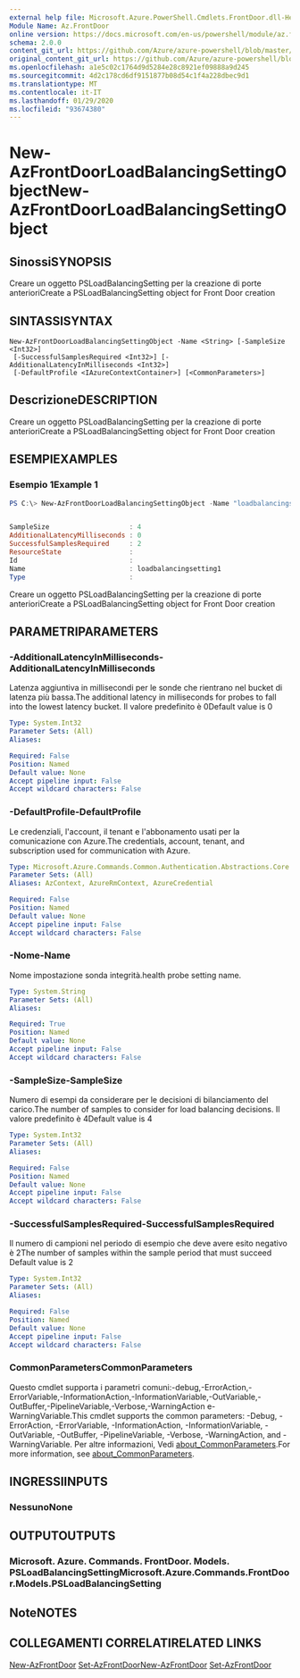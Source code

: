 ```yaml
---
external help file: Microsoft.Azure.PowerShell.Cmdlets.FrontDoor.dll-Help.xml
Module Name: Az.FrontDoor
online version: https://docs.microsoft.com/en-us/powershell/module/az.frontdoor/new-azfrontdoorloadbalancingsettingobject
schema: 2.0.0
content_git_url: https://github.com/Azure/azure-powershell/blob/master/src/FrontDoor/FrontDoor/help/New-AzFrontDoorLoadBalancingSettingObject.md
original_content_git_url: https://github.com/Azure/azure-powershell/blob/master/src/FrontDoor/FrontDoor/help/New-AzFrontDoorLoadBalancingSettingObject.md
ms.openlocfilehash: a1e5c02c1764d9d5284e28c8921ef09888a9d245
ms.sourcegitcommit: 4d2c178cd6df9151877b08d54c1f4a228dbec9d1
ms.translationtype: MT
ms.contentlocale: it-IT
ms.lasthandoff: 01/29/2020
ms.locfileid: "93674380"
---
```

# <span data-ttu-id="8841b-101">New-AzFrontDoorLoadBalancingSettingObject</span><span class="sxs-lookup"><span data-stu-id="8841b-101">New-AzFrontDoorLoadBalancingSettingObject</span></span>

## <span data-ttu-id="8841b-102">Sinossi</span><span class="sxs-lookup"><span data-stu-id="8841b-102">SYNOPSIS</span></span>
<span data-ttu-id="8841b-103">Creare un oggetto PSLoadBalancingSetting per la creazione di porte anteriori</span><span class="sxs-lookup"><span data-stu-id="8841b-103">Create a PSLoadBalancingSetting object for Front Door creation</span></span>

## <span data-ttu-id="8841b-104">SINTASSI</span><span class="sxs-lookup"><span data-stu-id="8841b-104">SYNTAX</span></span>

```
New-AzFrontDoorLoadBalancingSettingObject -Name <String> [-SampleSize <Int32>]
 [-SuccessfulSamplesRequired <Int32>] [-AdditionalLatencyInMilliseconds <Int32>]
 [-DefaultProfile <IAzureContextContainer>] [<CommonParameters>]
```

## <span data-ttu-id="8841b-105">Descrizione</span><span class="sxs-lookup"><span data-stu-id="8841b-105">DESCRIPTION</span></span>
<span data-ttu-id="8841b-106">Creare un oggetto PSLoadBalancingSetting per la creazione di porte anteriori</span><span class="sxs-lookup"><span data-stu-id="8841b-106">Create a PSLoadBalancingSetting object for Front Door creation</span></span>

## <span data-ttu-id="8841b-107">ESEMPI</span><span class="sxs-lookup"><span data-stu-id="8841b-107">EXAMPLES</span></span>

### <span data-ttu-id="8841b-108">Esempio 1</span><span class="sxs-lookup"><span data-stu-id="8841b-108">Example 1</span></span>
```powershell
PS C:\> New-AzFrontDoorLoadBalancingSettingObject -Name "loadbalancingsetting1"


SampleSize                    : 4
AdditionalLatencyMilliseconds : 0
SuccessfulSamplesRequired     : 2
ResourceState                 :
Id                            :
Name                          : loadbalancingsetting1
Type                          :
```

<span data-ttu-id="8841b-109">Creare un oggetto PSLoadBalancingSetting per la creazione di porte anteriori</span><span class="sxs-lookup"><span data-stu-id="8841b-109">Create a PSLoadBalancingSetting object for Front Door creation</span></span>

## <span data-ttu-id="8841b-110">PARAMETRI</span><span class="sxs-lookup"><span data-stu-id="8841b-110">PARAMETERS</span></span>

### <span data-ttu-id="8841b-111">-AdditionalLatencyInMilliseconds</span><span class="sxs-lookup"><span data-stu-id="8841b-111">-AdditionalLatencyInMilliseconds</span></span>
<span data-ttu-id="8841b-112">Latenza aggiuntiva in millisecondi per le sonde che rientrano nel bucket di latenza più bassa.</span><span class="sxs-lookup"><span data-stu-id="8841b-112">The additional latency in milliseconds for probes to fall into the lowest latency bucket.</span></span> <span data-ttu-id="8841b-113">Il valore predefinito è 0</span><span class="sxs-lookup"><span data-stu-id="8841b-113">Default value is 0</span></span>

```yaml
Type: System.Int32
Parameter Sets: (All)
Aliases:

Required: False
Position: Named
Default value: None
Accept pipeline input: False
Accept wildcard characters: False
```

### <span data-ttu-id="8841b-114">-DefaultProfile</span><span class="sxs-lookup"><span data-stu-id="8841b-114">-DefaultProfile</span></span>
<span data-ttu-id="8841b-115">Le credenziali, l'account, il tenant e l'abbonamento usati per la comunicazione con Azure.</span><span class="sxs-lookup"><span data-stu-id="8841b-115">The credentials, account, tenant, and subscription used for communication with Azure.</span></span>

```yaml
Type: Microsoft.Azure.Commands.Common.Authentication.Abstractions.Core.IAzureContextContainer
Parameter Sets: (All)
Aliases: AzContext, AzureRmContext, AzureCredential

Required: False
Position: Named
Default value: None
Accept pipeline input: False
Accept wildcard characters: False
```

### <span data-ttu-id="8841b-116">-Nome</span><span class="sxs-lookup"><span data-stu-id="8841b-116">-Name</span></span>
<span data-ttu-id="8841b-117">Nome impostazione sonda integrità.</span><span class="sxs-lookup"><span data-stu-id="8841b-117">health probe setting name.</span></span>

```yaml
Type: System.String
Parameter Sets: (All)
Aliases:

Required: True
Position: Named
Default value: None
Accept pipeline input: False
Accept wildcard characters: False
```

### <span data-ttu-id="8841b-118">-SampleSize</span><span class="sxs-lookup"><span data-stu-id="8841b-118">-SampleSize</span></span>
<span data-ttu-id="8841b-119">Numero di esempi da considerare per le decisioni di bilanciamento del carico.</span><span class="sxs-lookup"><span data-stu-id="8841b-119">The number of samples to consider for load balancing decisions.</span></span>
<span data-ttu-id="8841b-120">Il valore predefinito è 4</span><span class="sxs-lookup"><span data-stu-id="8841b-120">Default value is 4</span></span>

```yaml
Type: System.Int32
Parameter Sets: (All)
Aliases:

Required: False
Position: Named
Default value: None
Accept pipeline input: False
Accept wildcard characters: False
```

### <span data-ttu-id="8841b-121">-SuccessfulSamplesRequired</span><span class="sxs-lookup"><span data-stu-id="8841b-121">-SuccessfulSamplesRequired</span></span>
<span data-ttu-id="8841b-122">Il numero di campioni nel periodo di esempio che deve avere esito negativo è 2</span><span class="sxs-lookup"><span data-stu-id="8841b-122">The number of samples within the sample period that must succeed Default value is 2</span></span>

```yaml
Type: System.Int32
Parameter Sets: (All)
Aliases:

Required: False
Position: Named
Default value: None
Accept pipeline input: False
Accept wildcard characters: False
```

### <span data-ttu-id="8841b-123">CommonParameters</span><span class="sxs-lookup"><span data-stu-id="8841b-123">CommonParameters</span></span>
<span data-ttu-id="8841b-124">Questo cmdlet supporta i parametri comuni:-debug,-ErrorAction,-ErrorVariable,-InformationAction,-InformationVariable,-OutVariable,-OutBuffer,-PipelineVariable,-Verbose,-WarningAction e-WarningVariable.</span><span class="sxs-lookup"><span data-stu-id="8841b-124">This cmdlet supports the common parameters: -Debug, -ErrorAction, -ErrorVariable, -InformationAction, -InformationVariable, -OutVariable, -OutBuffer, -PipelineVariable, -Verbose, -WarningAction, and -WarningVariable.</span></span> <span data-ttu-id="8841b-125">Per altre informazioni, Vedi [about_CommonParameters](https://go.microsoft.com/fwlink/?LinkID=113216).</span><span class="sxs-lookup"><span data-stu-id="8841b-125">For more information, see [about_CommonParameters](https://go.microsoft.com/fwlink/?LinkID=113216).</span></span>

## <span data-ttu-id="8841b-126">INGRESSI</span><span class="sxs-lookup"><span data-stu-id="8841b-126">INPUTS</span></span>

### <span data-ttu-id="8841b-127">Nessuno</span><span class="sxs-lookup"><span data-stu-id="8841b-127">None</span></span>

## <span data-ttu-id="8841b-128">OUTPUT</span><span class="sxs-lookup"><span data-stu-id="8841b-128">OUTPUTS</span></span>

### <span data-ttu-id="8841b-129">Microsoft. Azure. Commands. FrontDoor. Models. PSLoadBalancingSetting</span><span class="sxs-lookup"><span data-stu-id="8841b-129">Microsoft.Azure.Commands.FrontDoor.Models.PSLoadBalancingSetting</span></span>

## <span data-ttu-id="8841b-130">Note</span><span class="sxs-lookup"><span data-stu-id="8841b-130">NOTES</span></span>

## <span data-ttu-id="8841b-131">COLLEGAMENTI CORRELATI</span><span class="sxs-lookup"><span data-stu-id="8841b-131">RELATED LINKS</span></span>

<span data-ttu-id="8841b-132">[New-AzFrontDoor](./New-AzFrontDoor.md) 
 [Set-AzFrontDoor](./Set-AzFrontDoor.md)</span><span class="sxs-lookup"><span data-stu-id="8841b-132">[New-AzFrontDoor](./New-AzFrontDoor.md)
[Set-AzFrontDoor](./Set-AzFrontDoor.md)</span></span>
